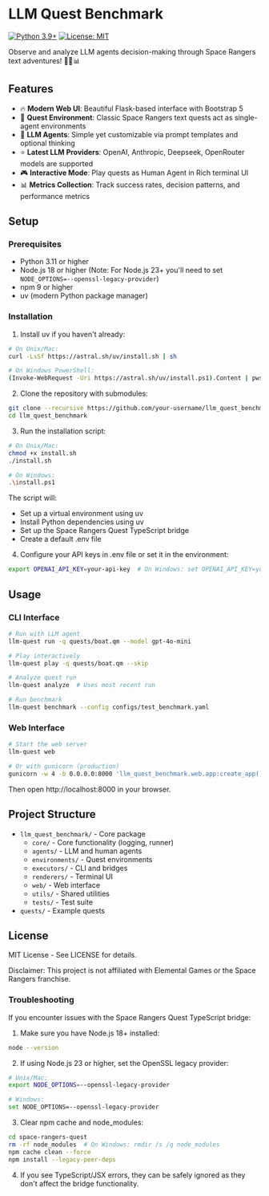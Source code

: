 # LLM Quest Benchmark
[![Python 3.9+](https://img.shields.io/badge/python-3.9+-blue.svg)](https://www.python.org/downloads/)
[![License: MIT](https://img.shields.io/badge/License-MIT-yellow.svg)](https://opensource.org/licenses/MIT)

Observe and analyze LLM agents decision-making through Space Rangers text adventures! 👾🚀📊

## Features

- 🔥 **Modern Web UI**: Beautiful Flask-based interface with Bootstrap 5
- 👾 **Quest Environment**: Classic Space Rangers text quests act as single-agent environments
- 🤖 **LLM Agents**: Simple yet customizable via prompt templates and optional thinking
- ⭐️ **Latest LLM Providers**: OpenAI, Anthropic, Deepseek, OpenRouter models are supported
- 🎮 **Interactive Mode**: Play quests as Human Agent in Rich terminal UI
- 📊 **Metrics Collection**: Track success rates, decision patterns, and performance metrics

## Setup

### Prerequisites
- Python 3.11 or higher
- Node.js 18 or higher (Note: For Node.js 23+ you'll need to set `NODE_OPTIONS=--openssl-legacy-provider`)
- npm 9 or higher
- uv (modern Python package manager)

### Installation

1. Install uv if you haven't already:
```bash
# On Unix/Mac:
curl -LsSf https://astral.sh/uv/install.sh | sh

# On Windows PowerShell:
(Invoke-WebRequest -Uri https://astral.sh/uv/install.ps1).Content | pwsh
```

2. Clone the repository with submodules:
```bash
git clone --recursive https://github.com/your-username/llm_quest_benchmark.git
cd llm_quest_benchmark
```

3. Run the installation script:
```bash
# On Unix/Mac:
chmod +x install.sh
./install.sh

# On Windows:
.\install.ps1
```

The script will:
- Set up a virtual environment using uv
- Install Python dependencies using uv
- Set up the Space Rangers Quest TypeScript bridge
- Create a default .env file

4. Configure your API keys in .env file or set it in the environment:
```bash
export OPENAI_API_KEY=your-api-key  # On Windows: set OPENAI_API_KEY=your-api-key
```

## Usage

### CLI Interface
```bash
# Run with LLM agent
llm-quest run -q quests/boat.qm --model gpt-4o-mini

# Play interactively
llm-quest play -q quests/boat.qm --skip

# Analyze quest run
llm-quest analyze  # Uses most recent run

# Run benchmark
llm-quest benchmark --config configs/test_benchmark.yaml
```

### Web Interface
```bash
# Start the web server
llm-quest web

# Or with gunicorn (production)
gunicorn -w 4 -b 0.0.0.0:8000 'llm_quest_benchmark.web.app:create_app()'
```

Then open http://localhost:8000 in your browser.

## Project Structure

- `llm_quest_benchmark/` - Core package
  - `core/` - Core functionality (logging, runner)
  - `agents/` - LLM and human agents
  - `environments/` - Quest environments
  - `executors/` - CLI and bridges
  - `renderers/` - Terminal UI
  - `web/` - Web interface
  - `utils/` - Shared utilities
  - `tests/` - Test suite
- `quests/` - Example quests

## License
MIT License - See LICENSE for details.

Disclaimer: This project is not affiliated with Elemental Games or the Space Rangers franchise.

### Troubleshooting

If you encounter issues with the Space Rangers Quest TypeScript bridge:

1. Make sure you have Node.js 18+ installed:
```bash
node --version
```

2. If using Node.js 23 or higher, set the OpenSSL legacy provider:
```bash
# Unix/Mac:
export NODE_OPTIONS=--openssl-legacy-provider

# Windows:
set NODE_OPTIONS=--openssl-legacy-provider
```

3. Clear npm cache and node_modules:
```bash
cd space-rangers-quest
rm -rf node_modules  # On Windows: rmdir /s /q node_modules
npm cache clean --force
npm install --legacy-peer-deps
```

4. If you see TypeScript/JSX errors, they can be safely ignored as they don't affect the bridge functionality.
